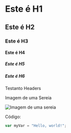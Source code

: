 # Este é H1

## Este é H2

### Este é H3

#### Este é H4

##### Este é H5

##### Este é H6

Testanto Headers

Imagem de uma Sereia

![Imagem de uma sereia](https://i.pinimg.com/236x/68/53/b3/6853b3b5782ae988d0a1f1affe7263c1.jpg)


Código:

``` javascript
var myVar = "Hello, world!";
```
